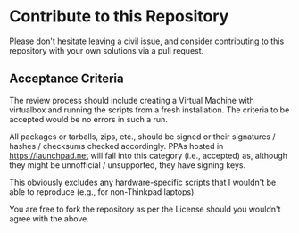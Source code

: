 # Contribute to this Repository
Please don't hesitate leaving a civil issue, and consider contributing to this repository with your own solutions via a pull request.

## Acceptance Criteria
The review process should include creating a Virtual Machine with virtualbox and running the scripts from a fresh installation. The criteria to be accepted would be no errors in such a run.

All packages or tarballs, zips, etc., should be signed or their signatures / hashes / checksums checked accordingly. PPAs hosted in https://launchpad.net will fall into this category (i.e., accepted) as, although they might be unnofficial / unsupported, they have signing keys. 

This obviously excludes any hardware-specific scripts that I wouldn't be able to reproduce (e.g., for non-Thinkpad laptops).

You are free to fork the repository as per the License should you wouldn't agree with the above.
